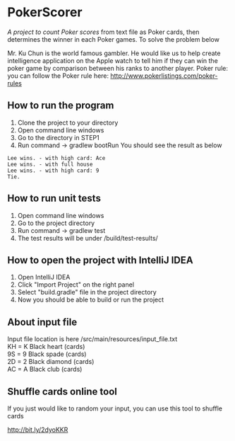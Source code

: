 # PokerScorer
*A project to count Poker scores* from text file as Poker cards, then determines the winner in each Poker games.
To solve the problem below

Mr. Ku Chun is the world famous gambler. He would like us to help create intelligence application on the Apple watch to tell him if they can win the poker game by comparison between his ranks to another player.
Poker rule: you can follow the Poker rule here: http://www.pokerlistings.com/poker-rules

## How to run the program
1. Clone the project to your directory
2. Open command line windows
3. Go to the directory in STEP1
4. Run command -> gradlew bootRun 
You should see the result as below
```
Lee wins. - with high card: Ace
Lee wins. - with full house
Lee wins. - with high card: 9
Tie.
```

## How to run unit tests
1. Open command line windows
2. Go to the project directory
3. Run command -> gradlew test
4. The test results will be under /build/test-results/

## How to open the project with IntelliJ IDEA
1. Open IntelliJ IDEA
2. Click "Import Project" on the right panel
3. Select "build.gradle" file in the project directory
4. Now you should be able to build or run the project

## About input file
Input file location is here /src/main/resources/input_file.txt   
KH = K Black heart (cards)     
9S = 9 Black spade (cards)     
2D = 2 Black diamond (cards)     
AC = A Black club (cards)

## Shuffle cards online tool
If you just would like to random your input, you can use this tool to shuffle cards

http://bit.ly/2dyoKKR





